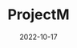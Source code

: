 ---
date: 2022-10-17
draft: false

title: "ProjectM"
naam: "Maikel Reijneke"
opdrachtgever: "CHE"
summary: "samenvatting m"
beschrijving: "sde project van maikel is hier beschreven. sde project van maikel is hier beschreven. sde project van maikel is hier beschreven. sde project van maikel is hier beschreven. sde project van maikel is hier beschreven. sde project van maikel is hier beschreven. sde project van maikel is hier beschreven. sde project van maikel is hier beschreven. sde project van maikel is hier beschreven. sde project van maikel is hier beschreven. sde project van maikel is hier beschreven. sde project van maikel is hier beschreven. sde project van maikel is hier beschreven. sde project van maikel is hier beschreven. sde project van maikel is hier beschreven. sde project van maikel is hier beschreven. sde project van maikel is hier beschreven. sde project van maikel is hier beschreven. sde project van maikel is hier beschreven. sde project van maikel is hier beschreven. sde project van maikel is hier beschreven. sde project van maikel is hier beschreven. sde project van maikel is hier beschreven. sde project van maikel is hier beschreven. sde project van maikel is hier beschreven. sde project van maikel is hier beschreven. sde project van maikel is hier beschreven. sde project van maikel is hier beschreven. sde project van maikel is hier beschreven. sde project van maikel is hier beschreven. sde project van maikel is hier beschreven. sde project van maikel is hier beschreven. sde project van maikel is hier beschreven. sde project van maikel is hier beschreven. sde project van maikel is hier beschreven. sde project van maikel is hier beschreven. sde project van maikel is hier beschreven. sde project van maikel is hier beschreven. sde project van maikel is hier beschreven. sde project van maikel is hier beschreven. sde project van maikel is hier beschreven. sde project van maikel is hier beschreven. sde project van maikel is hier beschreven. sde project van maikel is hier beschreven."
partner:
tags:
afbeeldingen: /dev.png
youtube: QWt8qbVEzLY
---